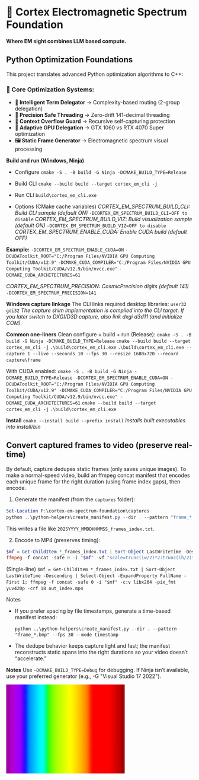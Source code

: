 # 🌈 Cortex Electromagnetic Spectrum Foundation

**Where EM sight combines LLM based compute.**

## Python Optimization Foundations

This project translates advanced Python optimization algorithms to C++:

### 💎 Core Optimization Systems:
- **🧠 Intelligent Term Delegator** → Complexity-based routing (2-group delegation)
- **🎯 Precision Safe Threading** → Zero-drift 141-decimal threading
- **🤯 Context Overflow Guard** → Recursive self-capturing protection
- **🚀 Adaptive GPU Delegation** → GTX 1060 vs RTX 4070 Super optimization
- **🖼️ Static Frame Generator** → Electromagnetic spectrum visual processing

**Build and run (Windows, Ninja)**
* Configure
`cmake -S . -B build -G Ninja -DCMAKE_BUILD_TYPE=Release`

* Build CLI
`cmake --build build --target cortex_em_cli -j`

* Run CLI
`build\cortex_em_cli.exe`

* Options (CMake cache variables)
_CORTEX_EM_SPECTRUM_BUILD_CLI: Build CLI sample (default ON)_
`-DCORTEX_EM_SPECTRUM_BUILD_CLI=OFF to disable`
_CORTEX_EM_SPECTRUM_BUILD_VIZ: Build visualization sample (default ON)_
`-DCORTEX_EM_SPECTRUM_BUILD_VIZ=OFF to disable`
_CORTEX_EM_SPECTRUM_ENABLE_CUDA: Enable CUDA build (default OFF)_

**Example:**
`-DCORTEX_EM_SPECTRUM_ENABLE_CUDA=ON`
`-DCUDAToolkit_ROOT="C:/Program Files/NVIDIA GPU Computing Toolkit/CUDA/v12.9"`
`-DCMAKE_CUDA_COMPILER="C:/Program Files/NVIDIA GPU Computing Toolkit/CUDA/v12.9/bin/nvcc.exe"`
`-DCMAKE_CUDA_ARCHITECTURES=61`

_CORTEX_EM_SPECTRUM_PRECISION: CosmicPrecision digits (default 141)_
`-DCORTEX_EM_SPECTRUM_PRECISION=141`

**Windows capture linkage**
The CLI links required desktop libraries:
`user32 gdi32`
_The capture shim implementation is compiled into the CLI target._
_If you later switch to DXGI/D3D capture, also link dxgi d3d11 (and initialize COM)._

**Common one-liners**
Clean configure + build + run (Release):
`cmake -S . -B build -G Ninja -DCMAKE_BUILD_TYPE=Release`
`cmake --build build --target cortex_em_cli -j`
`.\build\cortex_em_cli.exe`
`.\build\cortex_em_cli.exe --capture 1 --live --seconds 10 --fps 30 --resize 1680x720 --record capture\frame`

With CUDA enabled:
`cmake -S . -B build -G Ninja -DCMAKE_BUILD_TYPE=Release -DCORTEX_EM_SPECTRUM_ENABLE_CUDA=ON -DCUDAToolkit_ROOT="C:/Program Files/NVIDIA GPU Computing Toolkit/CUDA/v12.9" -DCMAKE_CUDA_COMPILER="C:/Program Files/NVIDIA GPU Computing Toolkit/CUDA/v12.9/bin/nvcc.exe" -DCMAKE_CUDA_ARCHITECTURES=61`
`cmake --build build --target cortex_em_cli -j`
`.\build\cortex_em_cli.exe`

**Install**
`cmake --install build --prefix install`
_Installs built executables into install/bin_

## Convert captured frames to video (preserve real-time)

By default, capture dedupes static frames (only saves unique images). To make a normal-speed video, build an ffmpeg concat manifest that encodes each unique frame for the right duration (using frame index gaps), then encode.

1) Generate the manifest (from the `captures` folder):
```powershell
Set-Location F:\cortex-em-spectrum-foundation\captures
python ..\python-helpers\create_manifest.py --dir . --pattern "frame_*.bmp" --fps 30 --mode index
```

This writes a file like `2025YYYY_MMDDHHMMSS_frames_index.txt`.

2) Encode to MP4 (preserves timing):
```powershell
$mf = Get-ChildItem *_frames_index.txt | Sort-Object LastWriteTime -Descending | Select-Object -ExpandProperty FullName -First 1
ffmpeg -f concat -safe 0 -i "$mf" -vf "scale=trunc(iw/2)*2:trunc(ih/2)*2" -c:v libx264 -pix_fmt yuv420p -crf 18 out_index.mp4
```

(Single-line)
`$mf = Get-ChildItem *_frames_index.txt | Sort-Object LastWriteTime -Descending | Select-Object -ExpandProperty FullName -First 1; ffmpeg -f concat -safe 0 -i "$mf" -c:v libx264 -pix_fmt yuv420p -crf 18 out_index.mp4`

Notes
- If you prefer spacing by file timestamps, generate a time-based manifest instead:
  ```
  python ..\python-helpers\create_manifest.py --dir . --pattern "frame_*.bmp" --fps 30 --mode timestamp
  ```
- The dedupe behavior keeps capture light and fast; the manifest reconstructs static spans into the right durations so your video doesn’t “accelerate.”

**Notes**
Use `-DCMAKE_BUILD_TYPE=Debug` for debugging.
If Ninja isn’t available, use your preferred generator (e.g., -G "Visual Studio 17 2022").

![img.png](img.png)
